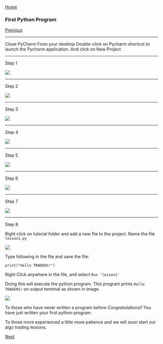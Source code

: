 
[Home](https://ddtrades.github.io/autotrade/)

### First Python Program
[Previous](https://ddtrades.github.io/autotrade/config_pycharm)

---
Close PyCharm
From your desktop Double-click on Pycharm shortcut to launch the Pycharm application.  And click on New Project

---
Step 1

![](https://ddtrades.github.io/autotrade/img/pr-1.jpg)

---
Step 2

![](https://ddtrades.github.io/autotrade/img/pr-2.jpg)

---
Step 3

![](https://ddtrades.github.io/autotrade/img/pr-3.jpg)

---
Step 4

![](https://ddtrades.github.io/autotrade/img/pr-4.jpg)

---
Step 5

![](https://ddtrades.github.io/autotrade/img/pr-5.jpg)

---
Step 6

![](https://ddtrades.github.io/autotrade/img/pr-6.jpg)

---
Step 7

![](https://ddtrades.github.io/autotrade/img/pr-7.jpg)

---
Step 8

Right click on tutorial folder and add a new file to the project.
Name the file `lesson1.py`

![](https://ddtrades.github.io/autotrade/img/pr-8.jpg)

Type following in the file and save the file:

```
print("Hello TRADERS!")
```

Right Click anywhere in the file, and select `Run 'lesson1'`

Doing this will execute the python program. This program prints `Hello TRADERS!` on output terminal as shown in image.

![](https://ddtrades.github.io/autotrade/img/pr-9.jpg)

To those who have never written a program before
*Congratulations!!*
You have just written your first python program.

To those more experienced a little more patience and we will soon start our algo trading lessons.


[Next](https://ddtrades.github.io/autotrade/lesson2)